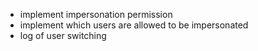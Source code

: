 - implement impersonation permission
- implement which users are allowed to be impersonated
- log of user switching
